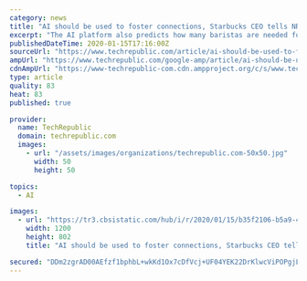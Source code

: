 ```yaml
---
category: news
title: "AI should be used to foster connections, Starbucks CEO tells NRF 2020 audience"
excerpt: "The AI platform also predicts how many baristas are needed for the store to run effectively every 30 minutes, making it easier for stores worldwide to manage scheduling and other rote tasks. The company, the world's largest coffee retailer, is now working on a voice activated system that can take a customer's order. Instead of having a ..."
publishedDateTime: 2020-01-15T17:16:00Z
sourceUrl: "https://www.techrepublic.com/article/ai-should-be-used-to-foster-connections-starbucks-ceo-tells-nrf-2020-audience/"
ampUrl: "https://www.techrepublic.com/google-amp/article/ai-should-be-used-to-foster-connections-starbucks-ceo-tells-nrf-2020-audience/"
cdnAmpUrl: "https://www-techrepublic-com.cdn.ampproject.org/c/s/www.techrepublic.com/google-amp/article/ai-should-be-used-to-foster-connections-starbucks-ceo-tells-nrf-2020-audience/"
type: article
quality: 83
heat: 83
published: true

provider:
  name: TechRepublic
  domain: techrepublic.com
  images:
    - url: "/assets/images/organizations/techrepublic.com-50x50.jpg"
      width: 50
      height: 50

topics:
  - AI

images:
  - url: "https://tr3.cbsistatic.com/hub/i/r/2020/01/15/b35f2106-b5a9-4262-8937-4c515543ae80/resize/1200x/b7e608c8aaa3570f82a2ed7538cae17e/img-4789.jpg"
    width: 1200
    height: 802
    title: "AI should be used to foster connections, Starbucks CEO tells NRF 2020 audience"

secured: "DDm2zgrAD00AEfzf1bphbL+wkKd1Ox7cDfVcj+UF04YEK22DrKlwcViPOPgjLyqTCYG7wwQ2CI2ehaua4Yuk15MviriQqw+aH/nOMNw9BKFSWkUfbVYBUxAzHjwLKmP4U5936CpRcnv8qHkca3tr5MWwGiQ0qI6k0euWw3q6DGB6YIH2vmnXVZMnmXasU0FlwWyJ+olGQHweAFXK9kz55jvnaqC4MXwwSbeq1bQ6Sm01PftspYa85bEwzjR/9SlrQhpJnznLzxnes73DDLZUw/Ufmv5X6vKVAl1VHbBI7JeoStyHyhmpAwFAgcCfKoLeq5D6GrsNQJTJLmzLp5eMzlnPrwSQbRz0Z+Gz2+LFuTCOReqe7DHdrEe37iGRhHTi7mbC2dcN1TwC6SB2GHqF1uSMNnXY8hggSOVRFnhGuAnSeMTiaVqmmpm02HoGx9svHFBkUfG9O/3EbFis/hEYLA==;usM4KKLmTegkaeIbQaUCOQ=="
---
```



